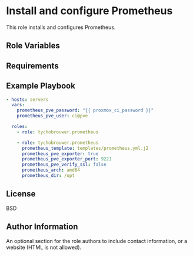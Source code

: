 Install and configure Prometheus
=========

This role installs and configures Prometheus.

Role Variables
--------------

Requirements
----------------

Example Playbook
----------------

```yaml
- hosts: servers
  vars:
    prometheus_pve_password: "{{ proxmox_ci_password }}"
    prometheus_pve_user: ci@pve

  roles:
    - role: tychobrouwer.prometheus

    - role: tychobrouwer.prometheus
      prometheus_template: templates/prometheus.yml.j2
      prometheus_pve_exporter: true
      prometheus_pve_exporter_port: 9221
      prometheus_pve_verify_ssl: false
      prometheus_arch: amd64
      prometheus_dir: /opt
```

License
-------

BSD

Author Information
------------------

An optional section for the role authors to include contact information, or a website (HTML is not allowed).
